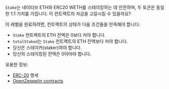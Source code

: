`Stake`는 네이티브 ETH와 ERC20 WETH를 스테이킹하는 데 안전하며, 두 토큰은 동일한 1:1 가치를 가집니다. 이 컨트랙트의 자금을 고갈시킬 수 있을까요?

이 레벨을 완료하려면, 컨트랙트의 상태가 다음 조건들을 만족해야 합니다:

- `Stake` 컨트랙트의 ETH 잔액은 0보다 커야 합니다.
- `totalStaked`는 `Stake` 컨트랙트의 ETH 잔액보다 커야 합니다.
- 당신은 스테이커(staker)여야 합니다.
- 당신의 스테이킹된 잔액은 0이어야 합니다.

유용한 정보:

- [ERC-20](https://github.com/ethereum/ercs/blob/master/ERCS/erc-20.md) 명세
- [OpenZeppelin contracts](https://github.com/OpenZeppelin/openzeppelin-contracts)
